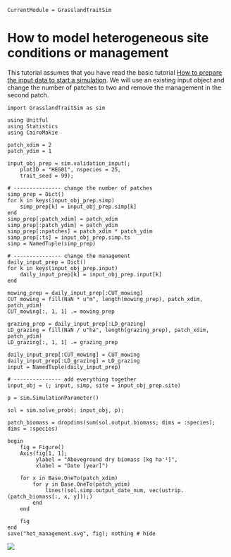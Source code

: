 ```@meta
CurrentModule = GrasslandTraitSim
```

# How to model heterogeneous site conditions or management

This tutorial assumes that you have read the basic tutorial [How to prepare the input data to start a simulation](@ref). We will use an existing input object and change the number of patches to two and remove the management in the second patch.


```@example heterog_input
import GrasslandTraitSim as sim

using Unitful
using Statistics
using CairoMakie

patch_xdim = 2 
patch_ydim = 1

input_obj_prep = sim.validation_input(;
    plotID = "HEG01", nspecies = 25,
    trait_seed = 99);

# --------------- change the number of patches
simp_prep = Dict()
for k in keys(input_obj_prep.simp)
    simp_prep[k] = input_obj_prep.simp[k]
end
simp_prep[:patch_xdim] = patch_xdim
simp_prep[:patch_ydim] = patch_ydim
simp_prep[:npatches] = patch_xdim * patch_ydim
simp_prep[:ts] = input_obj_prep.simp.ts
simp = NamedTuple(simp_prep)

# --------------- change the management
daily_input_prep = Dict()
for k in keys(input_obj_prep.input)
    daily_input_prep[k] = input_obj_prep.input[k]
end

mowing_prep = daily_input_prep[:CUT_mowing]
CUT_mowing = fill(NaN * u"m", length(mowing_prep), patch_xdim, patch_ydim)
CUT_mowing[:, 1, 1] .= mowing_prep

grazing_prep = daily_input_prep[:LD_grazing]
LD_grazing = fill(NaN / u"ha", length(grazing_prep), patch_xdim, patch_ydim)
LD_grazing[:, 1, 1] .= grazing_prep

daily_input_prep[:CUT_mowing] = CUT_mowing
daily_input_prep[:LD_grazing] = LD_grazing
input = NamedTuple(daily_input_prep)

# --------------- add everything together
input_obj = (; input, simp, site = input_obj_prep.site)

p = sim.SimulationParameter() 

sol = sim.solve_prob(; input_obj, p);

patch_biomass = dropdims(sum(sol.output.biomass; dims = :species); dims = :species)

begin
    fig = Figure()
    Axis(fig[1, 1];
         ylabel = "Aboveground dry biomass [kg ha⁻¹]", 
         xlabel = "Date [year]")

    for x in Base.OneTo(patch_xdim)
        for y in Base.OneTo(patch_ydim)
            lines!(sol.simp.output_date_num, vec(ustrip.(patch_biomass[:, x, y]));)  
        end
    end
    
    fig
end
save("het_management.svg", fig); nothing # hide
```

![](het_management.svg)
